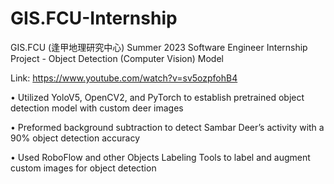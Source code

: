# GIS.FCU-Internship
GIS.FCU (逢甲地理研究中心) Summer 2023 Software Engineer Internship Project - Object Detection (Computer Vision) Model

Link: https://www.youtube.com/watch?v=sv5ozpfohB4

• Utilized YoloV5, OpenCV2, and PyTorch to establish pretrained object detection model with custom deer images 

• Preformed background subtraction to detect Sambar Deer’s activity with a 90% object detection accuracy

• Used RoboFlow and other Objects Labeling Tools to label and augment custom images for object detection

